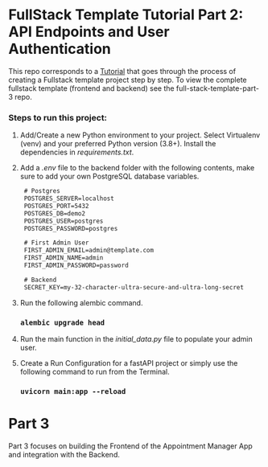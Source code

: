 # FullStack Template Tutorial Part 2: API Endpoints and User Authentication

This repo corresponds to a [Tutorial](https://jezziecodes.com/blog-posts/fullstack-template-project-tutorial-p2-api) that goes through the process of creating a Fullstack template project step by step. To view the complete fullstack template (frontend and backend) see the full-stack-template-part-3 repo. 

### Steps to run this project:

1. Add/Create a new Python environment to your project. Select Virtualenv (venv) and your preferred Python version (3.8+). Install the dependencies in _requirements.txt_.
2. Add a _.env_ file to the backend folder with the following contents, make sure to add your own PostgreSQL database variables.

   ```txt
    # Postgres
    POSTGRES_SERVER=localhost
    POSTGRES_PORT=5432
    POSTGRES_DB=demo2
    POSTGRES_USER=postgres
    POSTGRES_PASSWORD=postgres

    # First Admin User
    FIRST_ADMIN_EMAIL=admin@template.com
    FIRST_ADMIN_NAME=admin
    FIRST_ADMIN_PASSWORD=password

    # Backend
    SECRET_KEY=my-32-character-ultra-secure-and-ultra-long-secret
   ```
4. Run the following alembic command.
   ### `alembic upgrade head`
5. Run the main function in the _initial_data.py_ file to populate your admin user.
6. Create a Run Configuration for a fastAPI project or simply use the following command to run from the Terminal.
   ### `uvicorn main:app --reload`


# Part 3

Part 3 focuses on building the Frontend of the Appointment Manager App and integration with the Backend.
